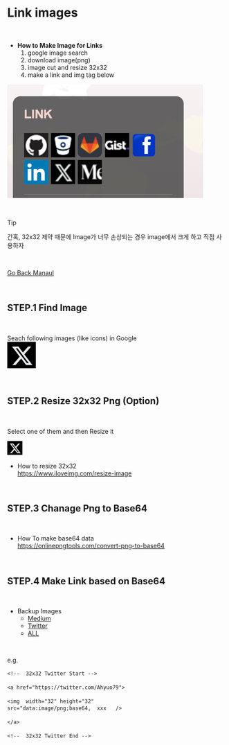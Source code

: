 # Link images

</br>

* **How to Make Image for Links**                    
    1. google image search           
    2. download image(png)         
    3. image cut and resize 32x32         
    4. make a link and img tag below    

![](./imgs/blogger_link_00.png)

</br>

> [!TIP]      
> 간혹, 32x32 제약 때문에 Image가 너무 손상되는 경우 image에서 크게 하고 직접 사용하자 
>

</br>

[Go Back Manaul](manual.md)

</br>

## STEP.1 Find Image

</br>

Seach following images (like icons) in Google                            
 ![](./imgs/link_imgs/x_serach.png)


</br>

## STEP.2 Resize 32x32 Png (Option)       

</br>

Select one of them and then Resize it 

![Example](./imgs/link_imgs/32x32/x_32x32.png) 

* How to resize 32x32            
    https://www.iloveimg.com/resize-image

</br>

## STEP.3 Chanage Png to Base64

</br>

* How To make base64 data  
     https://onlinepngtools.com/convert-png-to-base64

</br>

## STEP.4 Make Link based on Base64      

</br>

* Backup Images       
    * [Medium](./links/base64_medium.md)       
    * [Twitter](./links/base64_twitter.md)    
    * [ALL](./links/base64_all.md)        


</br>

e.g. 
```
<!--  32x32 Twitter Start -->

<a href="https://twitter.com/Ahyuo79">

<img  width="32" height="32" 
src="data:image/png;base64,  xxx   />

</a>

<!--  32x32 Twitter End -->

```

</br>
